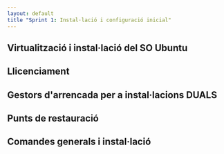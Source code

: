 ```yaml
---
layout: default
title "Sprint 1: Instal·lació i configuració inicial"
---
```


## Virtualització i instal·lació del SO Ubuntu
## Llicenciament
## Gestors d'arrencada per a instal·lacions DUALS
## Punts de restauració 
## Comandes generals i instal·lació
